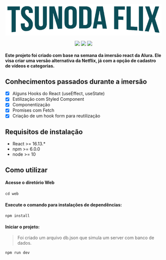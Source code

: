 <p align="center">
 <img style="" src="logo_tsunodaflix.png">
</p>
<p align="center">
 <img src="https://img.shields.io/npm/v/react?label=react">
 <img src="https://img.shields.io/node/v/react">
 <img src="https://img.shields.io/github/languages/top/tsunodajapa/TsunodaFlix">
</p>

#### Este projeto foi criado com base na semana da imersão react da Alura. Ele visa criar uma versão alternativa da Netflix, já com a opção de cadastro de vídeos e categorias.

## Conhecimentos passados durante a imersão

- [X] Alguns Hooks do React (useEffect, useState)
- [X] Estilização com Styled Component
- [X] Componentização
- [X] Promises com Fetch
- [X] Criação de um hook form para reutilização 

## Requisitos de instalação

- React >= 16.13.*
- npm >= 6.0.0
- node >= 10

## Como utilizar

#### Acesse o diretório Web
```
cd web
```

#### Execute o comando para instalações de dependências:

```
npm install
```

#### Iniciar o projeto:
> Foi criado um arquivo db.json que simula um server com banco de dados.

```
npm run dev
```

